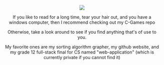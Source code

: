 
<div align = "center">
  <img src="https://github.com/Taggagii/Taggagii/blob/main/Ordering%20a%20tab%20%E2%80%94%20Simpsons.gif")/>
  <p>If you like to read for a long time, tear your hair out, and you have a windows computer, then I recommend checking out my C-Games repo</p>
  <p>Otherwise, take a look around to see if you find anything that's of use to you.</p>
  <p>My favorite ones are my sorting algorithm grapher, my github website, and my grade 12 full-stack final for CS named "web-application" (which is currently private if you cannot find it)</p>
</div>
